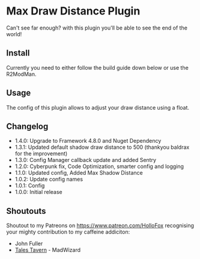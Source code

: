 # Max Draw Distance Plugin
Can't see far enough? with this plugin you'll be able to see the end of the world!

## Install

Currently you need to either follow the build guide down below or use the R2ModMan. 

## Usage
The config of this plugin allows to adjust your draw distance using a float.

## Changelog
- 1.4.0: Upgrade to Framework 4.8.0 and Nuget Dependency
- 1.3.1: Updated default shadow draw distance to 500 (thankyou baldrax for the improvement)
- 1.3.0: Config Manager callback update and added Sentry
- 1.2.0: Cyberpunk fix, Code Optimization, smarter config and logging
- 1.1.0: Updated config, Added Max Shadow Distance
- 1.0.2: Update config names
- 1.0.1: Config
- 1.0.0: Initial release

## Shoutouts
Shoutout to my Patreons on https://www.patreon.com/HolloFox recognising your
mighty contribution to my caffeine addiciton:
- John Fuller
- [Tales Tavern](https://talestavern.com/) - MadWizard